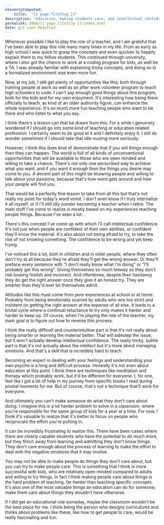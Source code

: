 ```yaml
---
eleventyComputed:
    title:  "{{ page.fileSlug }}"
description: "education, making students care, and intellectual confidence"
permalink: 1000/{{ page.fileSlug }}/index.html
date: git Last Modified
---
```


Whenever possible I like to play the role of a teacher, and I am grateful that I've been able to play this role many many times in my life. From as early as high school I was quick to grasp the concepts and even quickier to happily explain them to my fellow students. This continued through university, where I also got the chance to work at a coding program for kids, as well be a TA. I was already familiar with explaining tricky concepts, and doing so in a formalized environment was even more fun. 

Now, at my job, I still get plenty of opportunities like this; both through training people at work as well as an after work volunteer program to teach high schoolers to code. I can't say enough good things about this program, both for the kids and for my own enjoyment. It's interesting how being there officially to teach, as kind of an older authority figure, can enhance the whole experience. It's so much more fun teaching people who want to be there and who listen to what you say.

I think there's a lesson can that be drawn from this. For a while I genuinely wondered if I should go into some kind of teaching or education related profession. I certainly seem to be good at it and I definitely enjoy it. I still do wonder sometimes if I should take that idle musing more seriously.

However, I think this does kind of demonstrate that if you will things enough then they can happen. The world is full of all kinds of unconventional opportunities that will be available to those who are open minded and willing to take a chance. There's not only one perscribed way to achieve what you want, and if you want it enough then the things you desire may come to you. A decent part of this might be knowing people and willing to talk about your passions, because that's how word gets around and how your people will find you.

That would be a perfectly fine lesson to take from all this but that's not really my point for today's word vomit. I don't even know if I truly internalize it all myself, or if I'll still idly ponder becoming a teacher when I retire. The main stuff I've come to realize is mostly based on my experiences teaching people things. Because I've seen a lot.

There's this concept I've come up with which I'll call intellectual confidence. It's not just when people are confident of their own abilities, or confident they'll know the material. It's also about not being afraid to try, to take the risk of not knowing something. The confidence to be wrong and yet keep trying.

I've noticed this a lot, both in children and in older people, where they often don't try at all because they're afraid they'll get the wrong answer. Or they'll preface every sentence with "I don't really know what I'm doing" or "I'll probably get this wrong". Giving themselves so much leeway so they don't risk looking foolish and incorrect. And oftentimes, despite their hesitancy they do get the right answer once they give it an honest try. They are smarter than they'd ever let themselves admit.

Attitudes like this must come from poor experiences at school or at home. Probably from being emotionally scarred by adults who wre too strict and insistent on getting the right answer at the expense of all else. It leads to a brutal cycle where a continual reluctance to try only makes it harder and harder to keep up. Of course, when I'm playing the role of the teacher, my main goal is to figure out how to reverse this process.

I think the really difficult and counterintuitive part is that it's not really about being smarter or learning the material better. That will sidestep the issue, but it won't actually develop intellectual confidence. The really tricky, subtle part is that it's not actually about the intellect but it's more about managing emotions. And that's a skill that is incredibly hard to teach.

Becoming an expert in dealing with your feelings and understanding your own psyche is a long and difficult process. Honestly it's not even about education at this point. I think there are techniques like meditation and therapy which probably work, but it'd be different for everyone. I, for one, feel like I got a lot of help in my journey from specific books I read during pivotal moments for me. But of course, that's not a technique that'll work for everyone.

And ultimately you can't make someone do what they don't care about doing. I imagine this is a lot harder problem to solve in a classroom, where you're responsible for the same group of kids for a year at a time. For now, I think it's valuable to realize that it's better to focus on people who reciprocate the effort you're putting in. 

It can be incredibly frustrating to realize this. There have been cases where there are clearly capable students who have the potential to do much more, but they flinch away from learning and admitting they don't know things. They don't care enough about the process of learning to make the effort to deal with the negative emotions that it may involve.

You may not be able to make people do things they don't care about, but you can try to make people care. This is something that I think is more successful with kids, who are relatively open minded compared to adults and willing to try things. In fact I think making people care about things is _the_ hard problem of teaching, far harder than teaching specific concepts. It's also one of the most valuable things an education can do for someone; make them care about things they wouldn't have otherwise.

If I did get an educational role someday, maybe the classroom wouldn't be the best place for me. I think being the person who designs curriculums and thinks about problems like these, like how to get people to care, would be really fascinating and fun.